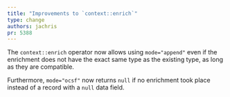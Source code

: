 ```yaml
---
title: "Improvements to `context::enrich`"
type: change
authors: jachris
pr: 5388
---
```


The `context::enrich` operator now allows using `mode="append"` even if the
enrichment does not have the exact same type as the existing type, as long as
they are compatible.

Furthermore, `mode="ocsf"` now returns `null` if no enrichment took place
instead of a record with a `null` data field.

